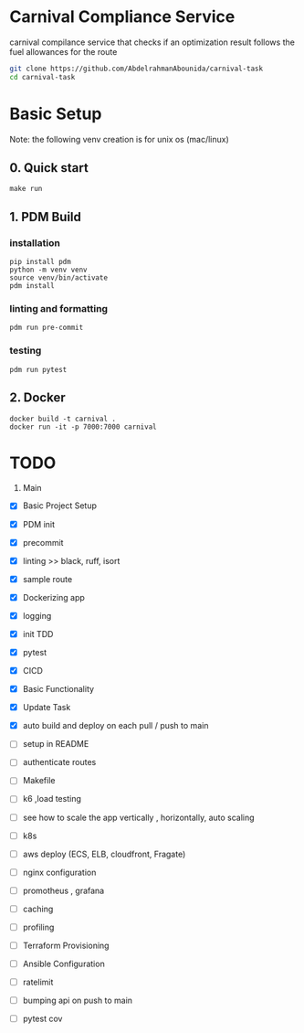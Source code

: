 # Carnival Compliance Service

carnival compilance service that checks if an optimization result follows the fuel allowances for the route

```bash
git clone https://github.com/AbdelrahmanAbounida/carnival-task
cd carnival-task
```

# Basic Setup

Note: the following venv creation is for unix os (mac/linux)

## 0. Quick start

```
make run
```

## 1. PDM Build

### installation

```
pip install pdm
python -m venv venv
source venv/bin/activate
pdm install
```

### linting and formatting

```
pdm run pre-commit
```

### testing

```
pdm run pytest
```

## 2. Docker

```
docker build -t carnival .
docker run -it -p 7000:7000 carnival
```

# TODO

1. Main

- [x] Basic Project Setup
- [x] PDM init
- [x] precommit
- [x] linting >> black, ruff, isort
- [x] sample route
- [x] Dockerizing app
- [x] logging
- [x] init TDD
- [x] pytest
- [x] CICD
- [x] Basic Functionality
- [x] Update Task
- [x] auto build and deploy on each pull / push to main
- [ ] setup in README
- [ ] authenticate routes
- [ ] Makefile

- [ ] k6 ,load testing
- [ ] see how to scale the app vertically , horizontally, auto scaling
- [ ] k8s
- [ ] aws deploy (ECS, ELB, cloudfront, Fragate)
- [ ] nginx configuration
- [ ] promotheus , grafana
- [ ] caching
- [ ] profiling
- [ ] Terraform Provisioning
- [ ] Ansible Configuration
- [ ] ratelimit
- [ ] bumping api on push to main
- [ ] pytest cov
